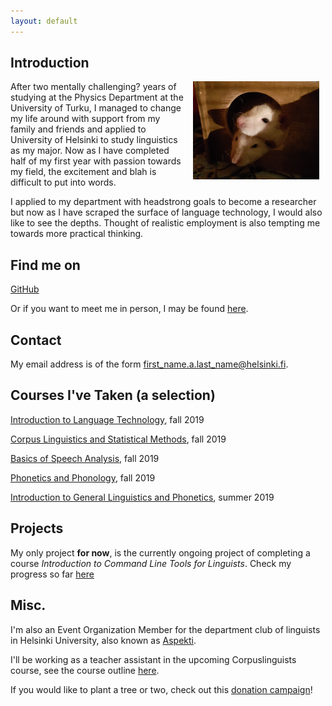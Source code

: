 ```yaml
---
layout: default
---
```


## Introduction

<img src="assets/images/boys.jpg" alt="Photo" hspace="10" width="40%" align="right"/>
After two mentally challenging? years of studying at the Physics Department at the University of Turku, I managed to change my life around with support from my family and friends and applied to University of Helsinki to study linguistics as my major. Now as I have completed half of my first year with passion towards my field, the excitement and blah is difficult to put into words.

I applied to my department with headstrong goals to become a researcher but now as I have scraped the surface of language technology, I would also like to see the depths. Thought of realistic employment is also tempting me towards more practical thinking.

## Find me on

[GitHub](https://github.com/hamaro777)

Or if you want to meet me in person, I may be found [here](https://fi-fi.facebook.com/pages/Ravintola-Ruiskumestari/212527152108153).

## Contact

My email address is of the form first_name.a.last_name@helsinki.fi. 

## Courses I've Taken (a selection)

[Introduction to Language Technology](https://courses.helsinki.fi/fi/kik-405), fall 2019

[Corpus Linguistics and Statistical Methods](https://courses.helsinki.fi/fi/kik-404/120705419), fall 2019

[Basics of Speech Analysis](https://courses.helsinki.fi/fi/kik-lg212/120960613), fall 2019

[Phonetics and Phonology](https://courses.helsinki.fi/fi/kik-lg101), fall 2019

[Introduction to General Linguistics and Phonetics](https://courses.helsinki.fi/fi/aykik-401), summer 2019

## Projects

My only project **for now**, is the currently ongoing project of completing a course _Introduction to Command Line Tools for Linguists_. Check my progress so far [here](https://github.com/hamaro777/cmdline-course)

## Misc. 

I'm also an Event Organization Member for the department club of linguists in Helsinki University, also known as [Aspekti](http://www.ling.helsinki.fi/aspekti/).

I'll be working as a teacher assistant in the upcoming Corpuslinguists course, see the course outline [here](https://courses.helsinki.fi/fi/kik-404/120705419).

If you would like to plant a tree or two, check out this [donation campaign](https://teamtrees.org/)!